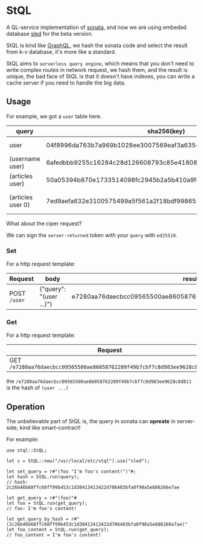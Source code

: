 # StQL

A QL-service implementation of [sonata](https://github.com/clearloop/sonata), and now we are using embeded database [sled](https://github.com/spacejam/sled) for the beta version.

StQL is kind like [GraphQL](http://graphql.org), we hash the sonata code and select the result from k-v database, it's more like a standard.

StQL aims to `serverless query engine`, which means that you don't need to write complex routes in network request, we hash them, and the result is unique, the bad face of StQL is that it doesn't have indexes, you can write a cache server if you need to handle the big data.

## Usage

For example, we got a `user` table here.

| query             | sha256(key)                                                      | result(value)            |
|-------------------|------------------------------------------------------------------|--------------------------|
| user              | 04f8996da763b7a969b1028ee3007569eaf3a635486ddab211d512c85b9df8fb | user info bytes          |
| (username user)   | 6afedbbb9255c16284c28d126608793c85e41808eda3891f295239054fc88763 | username of user         |
| (articles user)   | 50a05394b870e1733514098fc2945b2a5b410a9fd146600bcf33307108f3e0fb | user article indexs      |
| (articles user 0) | 7ed9aefa632e3100575499a5f561a2f18bdf998659faeb8c672b2b8cf436e3f8 | the No.0 article of user |

What about the ciper request? 

We can sign the `server-returned` token with your `query` with `ed25519`.

### Set

For a http request template:

| Request      | body                    | result                                                           |
|--------------|-------------------------|------------------------------------------------------------------|
| POST `/user` | {"query": "(user ...)"} | e7280aa76daecbcc09565500ae86058762289f49b7cbf7c8d983ee9628c8d811 |

### Get

For a http request template:

| Request                                                                 | result |
|-------------------------------------------------------------------------|--------|
| GET `/e7280aa76daecbcc09565500ae86058762289f49b7cbf7c8d983ee9628c8d811` | (...)  |

the `/e7280aa76daecbcc09565500ae86058762289f49b7cbf7c8d983ee9628c8d811` is the hash of `(user ...)`

## Operation

The unbelievable part of StQL is, the query in sonata can __opreate__ in server-side, kind like smart-contract!

For example: 

```
use stql::StQL;

let s = StQL::new("/usr/local/etc/stql").use("sled");

let set_query = r#"(foo "I'm foo's content!")"#;
let hash = StQL.run(query);
// hash: 2c26b46b68ffc68ff99b453c1d30413413422d706483bfa0f98a5e886266e7ae

let get_query = r#"(foo)"#
let foo = StQL.run(get_query);
// foo: I'm foo's content!

let get_query_by_hash = r#"(2c26b46b68ffc68ff99b453c1d30413413422d706483bfa0f98a5e886266e7ae)"
let foo_content = StQL.run(get_query);
// foo_content = I'm foo's content!
```
